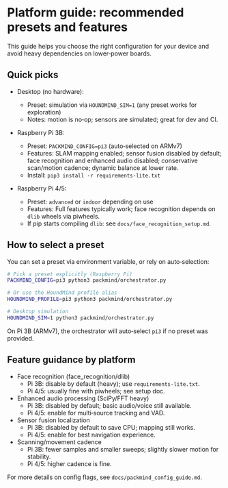 # Platform guide: recommended presets and features

This guide helps you choose the right configuration for your device and avoid heavy dependencies on lower‑power boards.

## Quick picks

- Desktop (no hardware):
  - Preset: simulation via `HOUNDMIND_SIM=1` (any preset works for exploration)
  - Notes: motion is no‑op; sensors are simulated; great for dev and CI.

- Raspberry Pi 3B:
  - Preset: `PACKMIND_CONFIG=pi3` (auto‑selected on ARMv7)
  - Features: SLAM mapping enabled; sensor fusion disabled by default; face recognition and enhanced audio disabled; conservative scan/motion cadence; dynamic balance at lower rate.
  - Install: `pip3 install -r requirements-lite.txt`

- Raspberry Pi 4/5:
  - Preset: `advanced` or `indoor` depending on use
  - Features: Full features typically work; face recognition depends on `dlib` wheels via piwheels.
  - If pip starts compiling `dlib`: see `docs/face_recognition_setup.md`.

## How to select a preset

You can set a preset via environment variable, or rely on auto‑selection:

```bash
# Pick a preset explicitly (Raspberry Pi)
PACKMIND_CONFIG=pi3 python3 packmind/orchestrator.py

# Or use the HoundMind profile alias
HOUNDMIND_PROFILE=pi3 python3 packmind/orchestrator.py

# Desktop simulation
HOUNDMIND_SIM=1 python3 packmind/orchestrator.py
```

On Pi 3B (ARMv7), the orchestrator will auto‑select `pi3` if no preset was provided.

## Feature guidance by platform

- Face recognition (face_recognition/dlib)
  - Pi 3B: disable by default (heavy); use `requirements-lite.txt`.
  - Pi 4/5: usually fine with piwheels; see setup doc.
- Enhanced audio processing (SciPy/FFT heavy)
  - Pi 3B: disabled by default; basic audio/voice still available.
  - Pi 4/5: enable for multi‑source tracking and VAD.
- Sensor fusion localization
  - Pi 3B: disabled by default to save CPU; mapping still works.
  - Pi 4/5: enable for best navigation experience.
- Scanning/movement cadence
  - Pi 3B: fewer samples and smaller sweeps; slightly slower motion for stability.
  - Pi 4/5: higher cadence is fine.

For more details on config flags, see `docs/packmind_config_guide.md`.
